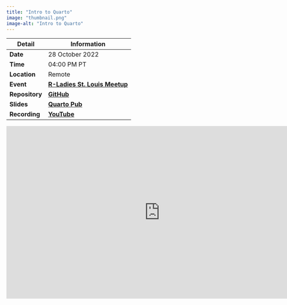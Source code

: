 ```yaml
---
title: "Intro to Quarto"
image: "thumbnail.png"
image-alt: "Intro to Quarto"
---
```


| **Detail**     | **Information**                                                                                                                                           |
|----------------|-----------------------------------------------------------------------------------------------------------------------------------------------------------|
| **Date**       | 28 October 2022                                                                                                                                           |
| **Time**       | 04:00 PM PT                                                                                                                                                |
| **Location**   | Remote                                                                                                                                                    |
| **Event**      | [**R-Ladies St. Louis Meetup**](https://www.meetup.com/rladies-st-louis/events/288256892/)                                                                 |
| **Repository** | [**GitHub**](https://github.com/ivelasq/2022-10-27_intro-to-quarto/)                                                                                        |
| **Slides**     | [**Quarto Pub**](https://ivelasq.quarto.pub/intro-to-quarto)                                                                                               |
| **Recording**  | [**YouTube**](https://www.youtube.com/watch?v=y6_xMIBKuP4/)                                                                                                |

<center><iframe width="800" height="450" src="https://www.youtube.com/embed/y6_xMIBKuP4?si=6uiZ6MMzscK46-31" title="YouTube video player" frameborder="0" allow="accelerometer; autoplay; clipboard-write; encrypted-media; gyroscope; picture-in-picture; web-share" referrerpolicy="strict-origin-when-cross-origin" allowfullscreen></iframe></center>
